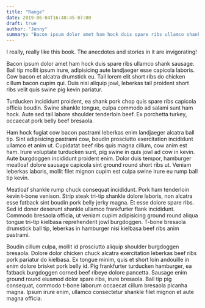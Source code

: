 ```yaml
---
title: "Range"
date: 2019-06-04T16:40:45-07:00
draft: true
author: "Jenny"
summary: "Bacon ipsum dolor amet ham hock duis spare ribs ullamco shank sausage."
---
```


I really, really like this book. The anecdotes and stories in it are invigorating!

Bacon ipsum dolor amet ham hock duis spare ribs ullamco shank sausage. Ball tip mollit ipsum irure, adipisicing aute landjaeger esse capicola laboris. Cow bacon et alcatra drumstick eu. Tail lorem elit short ribs do chicken cillum bacon cupim qui. Duis nisi aliquip jowl, leberkas tail proident short ribs velit quis swine pig kevin pariatur.

Turducken incididunt proident, ea shank pork chop quis spare ribs capicola officia boudin. Swine shankle tongue, culpa commodo ad salami sunt ham hock. Aute sed tail labore shoulder tenderloin beef. Ex porchetta turkey, occaecat pork belly beef bresaola.

Ham hock fugiat cow bacon pastrami leberkas enim landjaeger alcatra ball tip. Sint adipisicing pastrami cow, boudin prosciutto exercitation incididunt ullamco et anim ut. Cupidatat beef ribs quis magna cillum, cow anim est ham. Irure voluptate turducken sunt, pig swine in quis jowl ad cow in kevin. Aute burgdoggen incididunt proident enim. Dolor duis tempor, hamburger meatloaf dolore sausage capicola sint ground round short ribs ut. Veniam leberkas laboris, mollit filet mignon cupim est culpa swine irure eu rump ball tip kevin.

Meatloaf shankle rump chuck consequat incididunt. Pork ham tenderloin kevin t-bone venison. Strip steak tri-tip shankle dolore laboris, non alcatra esse fatback sint boudin pork belly jerky magna. Et esse dolore spare ribs. Sed id doner deserunt shankle ullamco frankfurter flank incididunt. Commodo bresaola officia, ut veniam cupim adipisicing ground round aliqua tongue tri-tip kielbasa reprehenderit jowl burgdoggen. T-bone bresaola drumstick ball tip, leberkas in hamburger nisi kielbasa beef ribs anim pastrami.

Boudin cillum culpa, mollit id prosciutto aliquip shoulder burgdoggen bresaola. Dolore dolor chicken chuck alcatra exercitation leberkas beef ribs pork pariatur do kielbasa. Ex tongue minim, quis et short loin andouille in enim dolore brisket pork belly id. Pig frankfurter turducken hamburger, ea fatback burgdoggen corned beef ribeye dolore pancetta. Sausage enim ground round eiusmod dolor spare ribs, irure bresaola. Ball tip pig consequat, commodo t-bone laborum occaecat cillum bresaola picanha magna. Ipsum irure enim, ullamco consectetur shankle filet mignon et aute magna officia.